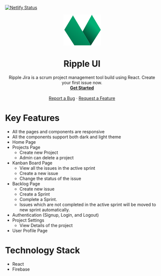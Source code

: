 [![Netlify Status](https://api.netlify.com/api/v1/badges/56ec408f-3751-42a2-9f3d-22f64f35306e/deploy-status)](https://app.netlify.com/sites/ripple-jira/deploys)
<p align="center">
  <a href="https://ripple-jira.netlify.app/" target="_blank">
    <img src="https://raw.githubusercontent.com/sonishreyas/ripple-jira/dev/src/backend/media/ripple-jira-logo.png" alt="Ripple Jira logo" >
  </a>
</p>
<h1 align="center" color="green">Ripple UI</h3>
<p align="center">
 Ripple Jira is a scrum project management tool build using React.
Create your first issue now.

  <br />
  <a href="https://ripple-jira.netlify.app/"><strong>Get Started</strong></a>
  <br />
  <br />
    <a href="https://github.com/sonishreyas/ripple-jira/issues/new?assignees=&labels=bug&template=01_BUG_REPORT.md&title=bug%3A+">Report a Bug</a>
    ·
    <a href="https://github.com/sonishreyas/ripple-jira/issues/new?assignees=&labels=enhancement&template=02_FEATURE_REQUEST.md&title=feat%3A+">Request a Feature</a>
</div>
</p>

# Key Features

- All the pages and components are responsive <br/>
- All the components support both dark and light theme <br/>
- Home Page <br/>
- Projects Page <br/>
  - Create new Project
  - Admin can delete a project
- Kanban Board Page <br/>
  - View all the issues in the active sprint
  - Create a new issue 
  - Change the status of the issue
- Backlog Page <br/>
  - Create new issue 
  - Create a Sprint
  - Complete a Sprint.
  - Issues which are not completed in the active sprint will be moved to new sprint automatically.
- Authentication (Signup, Login, and Logout) <br/>
- Project Settings
  - View Details of the project
- User Profile Page <br/>

# Technology Stack
- React
- Firebase
